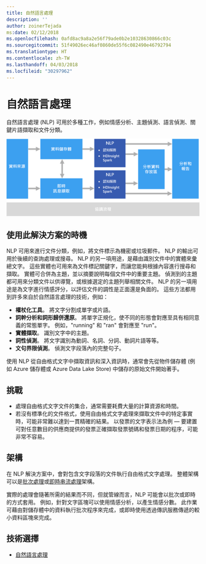 ```yaml
---
title: 自然語言處理
description: ''
author: zoinerTejada
ms:date: 02/12/2018
ms.openlocfilehash: 0afd8ac9a8a2e56f79ade0b2e10328630866c03c
ms.sourcegitcommit: 51f49026ec46af0860de55f6c082490e46792794
ms.translationtype: HT
ms.contentlocale: zh-TW
ms.lasthandoff: 04/03/2018
ms.locfileid: "30297962"
---
```

# <a name="natural-language-processing"></a>自然語言處理

自然語言處理 (NLP) 可用於多種工作，例如情感分析、主題偵測、語言偵測、關鍵片語擷取和文件分類。

![](./images/nlp-pipeline.png)

## <a name="when-to-use-this-solution"></a>使用此解決方案的時機

NLP 可用來進行文件分類，例如，將文件標示為機密或垃圾郵件。 NLP 的輸出可用於後續的查詢處理或搜尋。 NLP 的另一項用途，是藉由識別文件中的實體來彙總文字。 這些實體也可用來為文件標記關鍵字，而讓您能夠根據內容進行搜尋和擷取。 實體可合併為主題，並以摘要說明每個文件中的重要主題。 偵測到的主題都可用來分類文件以供導覽，或根據選定的主題列舉相關文件。 NLP 的另一項用途是為文字進行情感評分，以評估文件的調性是正面還是負面的。 這些方法都用到許多來自於自然語言處理的技術，例如： 

- **權杖化工具**。 將文字分割成單字或片語。
- **詞幹分析和詞形歸併還原**。 將單字正規化，使不同的形態會對應至具有相同意義的常態單字。 例如，"running" 和 "ran" 會對應至 "run"。 
- **實體擷取**。 識別文字中的主題。
- **詞性偵測**。 將文字識別為動詞、名詞、分詞、動詞片語等等。
- **文句界限偵測**。 偵測文字段落內的完整句子。

使用 NLP 從自由格式文字中擷取資訊和深入資訊時，通常會先從物件儲存體 (例如 Azure 儲存體或 Azure Data Lake Store) 中儲存的原始文件開始著手。 

## <a name="challenges"></a>挑戰

- 處理自由格式文字文件的集合，通常需要耗費大量的計算資源和時間。
- 若沒有標準化的文件格式，使用自由格式文字處理來擷取文件中的特定事實時，可能非常難以達到一貫精確的結果。 以發票的文字表示法為例 &mdash; 要建置可對任意數目的供應商提供的發票正確擷取發票號碼和發票日期的程序，可能非常不容易。

## <a name="architecture"></a>架構

在 NLP 解決方案中，會對包含文字段落的文件執行自由格式文字處理。 整體架構可以是[批次處理](../big-data/batch-processing.md)或[即時串流處理](../big-data/real-time-processing.md)架構。

實際的處理會隨著所需的結果而不同，但就管線而言，NLP 可能會以批次或即時的方式套用。 例如，針對文字區塊可以使用情感分析，以產生情感分數。 此作業可藉由對儲存體中的資料執行批次程序來完成，或即時使用透過傳訊服務傳遞的較小資料區塊來完成。

## <a name="technology-choices"></a>技術選擇

- [自然語言處理](../technology-choices/natural-language-processing.md)